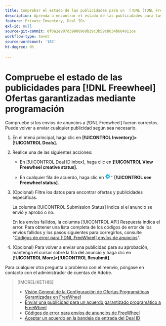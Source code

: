 ```yaml
---
title: Comprobar el estado de las publicidades para un  [!DNL [!DNL FreeWheel]] acuerdo PG
description: Aprenda a encontrar el estado de las publicidades para las ofertas garantizadas mediante programación [!DNL Freewheel] .
feature: Private Inventory, Deal IDs
exl-id: null
source-git-commit: 0f0a2e907d39900968b29c3b59c8034b604911ce
workflow-type: tm+mt
source-wordcount: '182'
ht-degree: 0%

---
```


# Compruebe el estado de las publicidades para [!DNL Freewheel] Ofertas garantizadas mediante programación

Compruebe si los envíos de anuncios a [!DNL Freewheel] fueron correctos. Puede volver a enviar cualquier publicidad según sea necesario.

1. En el menú principal, haga clic en **[!UICONTROL Inventory]> [!UICONTROL Deals].**

1. Realice una de las siguientes acciones:

   * En [!UICONTROL Deal ID inbox], haga clic en **[!UICONTROL View Freewheel creative status]**.

   * En cualquier fila de acuerdo, haga clic en ![Opciones menú](/help/dsp/assets/options-menu.png) **[!UICONTROL see Freewheel status]**.

1. (Opcional) Filtre los datos para encontrar ofertas y publicidades específicas.

   La columna [!UICONTROL Submission Status] indica si el anuncio se envió y aprobó o no.

   En los envíos fallidos, la columna [!UICONTROL API] Respuesta indica el error. Para obtener una lista completa de los códigos de error de los envíos fallidos y los pasos siguientes para corregirlos, consulte &quot;[Códigos de error para [!DNL FreeWheel] envíos de anuncios](freewheel-error-codes.md)&quot;.

1. (Opcional) Para volver a enviar una publicidad para su aprobación, mantenga el cursor sobre la fila del anuncio y haga clic en **[!UICONTROL More]>[!UICONTROL Resubmit]**.

Para cualquier otra pregunta o problema con el reenvío, póngase en contacto con el administrador de cuentas de Adobe.

>[!MORELIKETHIS]
>
>* [Visión General de la Configuración de Ofertas Programáticas Garantizadas en FreeWheel](freewheel-overview.md)
>* [Enviar una publicidad para un acuerdo garantizado programático a FreeWheel](freewheel-submit.md)
>* [Códigos de error para envíos de anuncios de FreeWheel](freewheel-error-codes.md)
>* [Aceptar un acuerdo en la bandeja de entrada del Deal ID](deal-id-inbox-accept.md)

